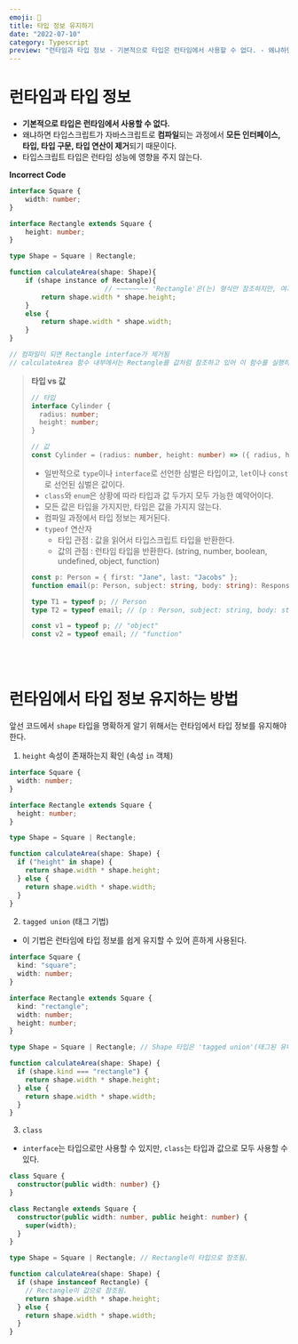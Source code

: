 ```yaml
---
emoji: 🏃
title: 타입 정보 유지하기
date: "2022-07-10"
category: Typescript
preview: "런타임과 타입 정보 - 기본적으로 타입은 런타임에서 사용할 수 없다. - 왜냐하면 타입스크립트가 자바스크립트로 컴파일되는 과정에서 모든 인터페이스, 타입, 타입 구문, 타입 연산이 제거되기 때문이다. +) 타입 오류가 존재하더라도 컴파일이 가능하다. +) 타입스크립트 타입은 런타임 성능에 영향을 주지 않는다. - 일반적으로 type이나 interface로 선언한 심벌은 타입이고, let이나 const로 선언된 심벌은 값이다. - class와 enum은 상황에 따라 타입과 값 두가지 모두 가능한 예약어이다. - 모든 값은 타입을 가지지만, 타입은 값을 가지지 않는다. - 컴파일 과정에서 타입 정보는 제거된다. - typeof 연산자 - 타입 관점 : 값을 읽어서 타입스크립트 타입을 반환한다. - 값의 관점 : 런타임 타입을 반환한다. (string, number, boolean, undefined, object, function)"
---
```


# 런타임과 타입 정보

- **기본적으로 타입은 런타임에서 사용할 수 없다.**
- 왜냐하면 타입스크립트가 자바스크립트로 **컴파일**되는 과정에서 **모든 인터페이스, 타입, 타입 구문, 타입 연산이 제거**되기 때문이다.
- 타입스크립트 타입은 런타임 성능에 영향을 주지 않는다.

**Incorrect Code**

```typescript
interface Square {
	width: number;
}

interface Rectangle extends Square {
	height: number;
}

type Shape = Square | Rectangle;

function calculateArea(shape: Shape){
	if (shape instance of Rectangle){
      					// ~~~~~~~~ 'Rectangle'은(는) 형식만 참조하지만, 여기서는 값으로 사용되고 있다.
    	return shape.width * shape.height;
    }
  	else {
  		return shape.width * shape.width;
  	}
}

// 컴파일이 되면 Rectangle interface가 제거됨
// calculateArea 함수 내부에서는 Rectangle를 값처럼 참조하고 있어 이 함수를 실행하면 오류 발생
```

> **타입 vs 값**
>
> ```typescript
> // 타입
> interface Cylinder {
>   radius: number;
>   height: number;
> }
>
> // 값
> const Cylinder = (radius: number, height: number) => ({ radius, height });
> ```
>
> - 일반적으로 `type`이나 `interface`로 선언한 심벌은 타입이고, `let`이나 `const`로 선언된 심벌은 값이다.
> - `class`와 `enum`은 상황에 따라 타입과 값 두가지 모두 가능한 예약어이다.
> - 모든 값은 타입을 가지지만, 타입은 값을 가지지 않는다.
> - 컴파일 과정에서 타입 정보는 제거된다.
> - `typeof` 연산자
>   - 타입 관점 : 값을 읽어서 타입스크립트 타입을 반환한다.
>   - 값의 관점 : 런타임 타입을 반환한다. (string, number, boolean, undefined, object, function)
>
> ```typescript
> const p: Person = { first: "Jane", last: "Jacobs" };
> function email(p: Person, subject: string, body: string): Response {}
>
> type T1 = typeof p; // Person
> type T2 = typeof email; // (p : Person, subject: string, body: string) => Response
>
> const v1 = typeof p; // "object"
> const v2 = typeof email; // "function"
> ```

<br/>
<br/>

# 런타임에서 타입 정보 유지하는 방법

앞선 코드에서 `shape` 타입을 명확하게 알기 위해서는 런타임에서 타입 정보를 유지해야 한다.

1. `height` 속성이 존재하는지 확인 (속성 `in` 객체)

```typescript
interface Square {
  width: number;
}

interface Rectangle extends Square {
  height: number;
}

type Shape = Square | Rectangle;

function calculateArea(shape: Shape) {
  if ("height" in shape) {
    return shape.width * shape.height;
  } else {
    return shape.width * shape.width;
  }
}
```

2. `tagged union` (태그 기법)

- 이 기법은 런타임에 타입 정보를 쉽게 유지할 수 있어 흔하게 사용된다.

```typescript
interface Square {
  kind: "square";
  width: number;
}

interface Rectangle extends Square {
  kind: "rectangle";
  width: number;
  height: number;
}

type Shape = Square | Rectangle; // Shape 타입은 'tagged union'(태그된 유니온)

function calculateArea(shape: Shape) {
  if (shape.kind === "rectangle") {
    return shape.width * shape.height;
  } else {
    return shape.width * shape.width;
  }
}
```

3. `class`

- `interface`는 타입으로만 사용할 수 있지만, `class`는 타입과 값으로 모두 사용할 수 있다.

```typescript
class Square {
  constructor(public width: number) {}
}

class Rectangle extends Square {
  constructor(public width: number, public height: number) {
    super(width);
  }
}

type Shape = Square | Rectangle; // Rectangle이 타입으로 참조됨.

function calculateArea(shape: Shape) {
  if (shape instanceof Rectangle) {
    // Rectangle이 값으로 참조됨.
    return shape.width * shape.height;
  } else {
    return shape.width * shape.width;
  }
}
```
